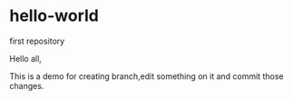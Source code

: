 # hello-world
first repository 

Hello all,

This is a demo for creating branch,edit something on it  and commit those changes.
